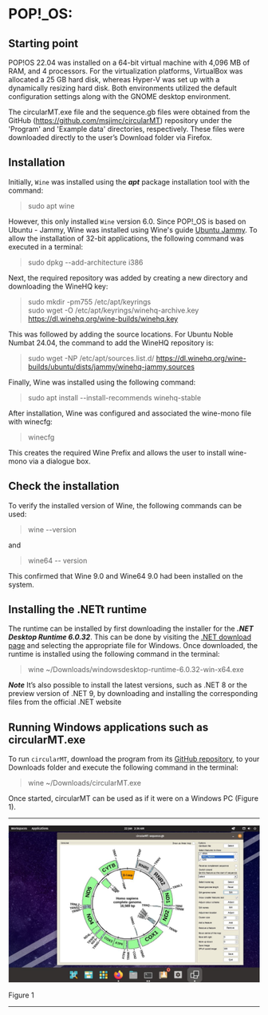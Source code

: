 # POP!_OS:

## Starting point
POP!OS 22.04 was installed on a 64-bit virtual machine with 4,096 MB of RAM, and 4 processors. For the virtualization platforms, VirtualBox was allocated a 25 GB hard disk, whereas Hyper-V was set up with a dynamically resizing hard disk. Both environments utilized the default configuration settings along with the GNOME desktop environment.

The circularMT.exe file and the sequence.gb files were obtained from the GitHub (https://github.com/msjimc/circularMT)  repository under the 'Program' and 'Example data' directories, respectively. These files were downloaded directly to the user’s Download folder via Firefox. 


## Installation

Initially, ```Wine``` was installed using the ***apt*** package installation tool with the command:

> sudo apt wine

However, this only installed ```Wine``` version 6.0. Since POP!_OS is based on Ubuntu - Jammy, Wine was installed using Wine's guide [Ubuntu Jammy](https://wiki.winehq.org/Ubuntu).  To allow the installation of 32-bit applications, the following command was executed in a terminal:

> sudo dpkg --add-architecture i386 

Next, the required repository was added by creating a new directory and downloading the WineHQ key:

> sudo mkdir -pm755 /etc/apt/keyrings  
> sudo wget -O /etc/apt/keyrings/winehq-archive.key https://dl.winehq.org/wine-builds/winehq.key

This was followed by adding the source locations. For Ubuntu Noble Numbat 24.04, the command to add the WineHQ repository is:

> sudo wget -NP /etc/apt/sources.list.d/ https://dl.winehq.org/wine-builds/ubuntu/dists/jammy/winehq-jammy.sources

Finally, Wine was installed using the following command:

> sudo apt install --install-recommends winehq-stable

After installation, Wine was configured and associated the wine-mono file with winecfg:

> winecfg

This creates the required Wine Prefix and allows the user to install wine-mono via a dialogue box.

## Check the installation

To verify the installed version of Wine, the following commands can be used:

> wine --version  

and 

> wine64 -- version

This confirmed that Wine 9.0 and Wine64 9.0 had been installed on the system.

## Installing the .NETt runtime

The runtime can be installed by first downloading the installer for the ***.NET Desktop Runtime 6.0.32***. This can be done by visiting the [.NET download page](https://dotnet.microsoft.com/en-us/download/dotnet/6.0) and selecting the appropriate file for Windows. Once downloaded, the runtime is installed using the following command in the terminal:

> wine ~/Downloads/windowsdesktop-runtime-6.0.32-win-x64.exe

***Note***  It’s also possible to install the latest versions, such as .NET 8 or the preview version of .NET 9, by downloading and installing the corresponding files from the official .NET website

## Running Windows applications such as circularMT.exe

 To run ```circularMT```, download the program from its [GitHub repository]( https://github.com/msjimc/circularMT), to your Downloads folder and execute the following command in the terminal:

> wine ~/Downloads/circularMT.exe 

Once started, circularMT can be used as if it were on a Windows PC (Figure 1).

<hr />

![Figure 1](images/pop_OS_figure1.jpg)

Figure 1

<hr />
